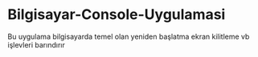 # Bilgisayar-Console-Uygulamasi
Bu uygulama bilgisayarda temel olan yeniden başlatma ekran kilitleme vb işlevleri barındırır
